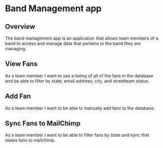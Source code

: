# Band Management app

## Overview

The band management app is an application that allows team members of a band to access and manage data that pertains to the band they are managing.

## View Fans

As a team member I want to see a listing of all of the fans in the database and be able to filter by state, email address, city, and streetteam status.

## Add Fan

As a team member I want to be able to manually add fans to the database.

## Sync Fans to MailChimp

As a team member I want to be able to filter fans by state and sync that states fans to mailchimp.
